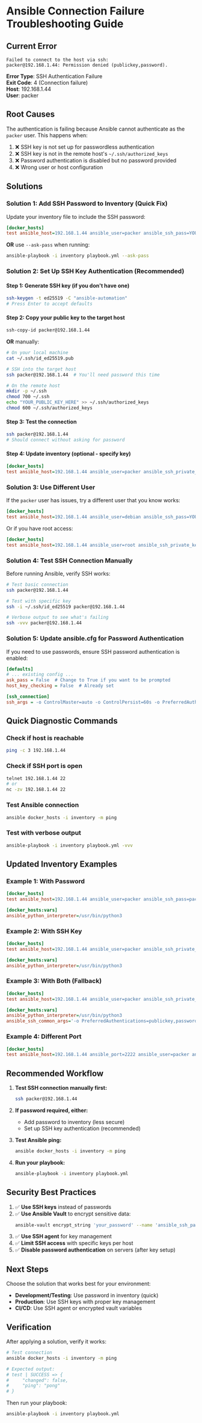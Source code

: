 # Ansible Connection Failure Troubleshooting Guide

## Current Error

```
Failed to connect to the host via ssh:
packer@192.168.1.44: Permission denied (publickey,password).
```

**Error Type**: SSH Authentication Failure  
**Exit Code**: 4 (Connection failure)  
**Host**: 192.168.1.44  
**User**: packer

## Root Causes

The authentication is failing because Ansible cannot authenticate as the `packer` user. This happens when:

1. ❌ SSH key is not set up for passwordless authentication
2. ❌ SSH key is not in the remote host's `~/.ssh/authorized_keys`
3. ❌ Password authentication is disabled but no password provided
4. ❌ Wrong user or host configuration

## Solutions

### Solution 1: Add SSH Password to Inventory (Quick Fix)

Update your inventory file to include the SSH password:

```ini
[docker_hosts]
test ansible_host=192.168.1.44 ansible_user=packer ansible_ssh_pass=YOUR_PASSWORD
```

**OR** use `--ask-pass` when running:
```bash
ansible-playbook -i inventory playbook.yml --ask-pass
```

### Solution 2: Set Up SSH Key Authentication (Recommended)

#### Step 1: Generate SSH key (if you don't have one)
```bash
ssh-keygen -t ed25519 -C "ansible-automation"
# Press Enter to accept defaults
```

#### Step 2: Copy your public key to the target host
```bash
ssh-copy-id packer@192.168.1.44
```

**OR** manually:
```bash
# On your local machine
cat ~/.ssh/id_ed25519.pub

# SSH into the target host
ssh packer@192.168.1.44  # You'll need password this time

# On the remote host
mkdir -p ~/.ssh
chmod 700 ~/.ssh
echo "YOUR_PUBLIC_KEY_HERE" >> ~/.ssh/authorized_keys
chmod 600 ~/.ssh/authorized_keys
```

#### Step 3: Test the connection
```bash
ssh packer@192.168.1.44
# Should connect without asking for password
```

#### Step 4: Update inventory (optional - specify key)
```ini
[docker_hosts]
test ansible_host=192.168.1.44 ansible_user=packer ansible_ssh_private_key_file=~/.ssh/id_ed25519
```

### Solution 3: Use Different User

If the `packer` user has issues, try a different user that you know works:

```ini
[docker_hosts]
test ansible_host=192.168.1.44 ansible_user=debian ansible_ssh_pass=YOUR_PASSWORD
```

Or if you have root access:
```ini
[docker_hosts]
test ansible_host=192.168.1.44 ansible_user=root ansible_ssh_private_key_file=~/.ssh/id_rsa
```

### Solution 4: Test SSH Connection Manually

Before running Ansible, verify SSH works:

```bash
# Test basic connection
ssh packer@192.168.1.44

# Test with specific key
ssh -i ~/.ssh/id_ed25519 packer@192.168.1.44

# Verbose output to see what's failing
ssh -vvv packer@192.168.1.44
```

### Solution 5: Update ansible.cfg for Password Authentication

If you need to use passwords, ensure SSH password authentication is enabled:

```ini
[defaults]
# ... existing config ...
ask_pass = False  # Change to True if you want to be prompted
host_key_checking = False  # Already set

[ssh_connection]
ssh_args = -o ControlMaster=auto -o ControlPersist=60s -o PreferredAuthentications=password,publickey
```

## Quick Diagnostic Commands

### Check if host is reachable
```bash
ping -c 3 192.168.1.44
```

### Check if SSH port is open
```bash
telnet 192.168.1.44 22
# or
nc -zv 192.168.1.44 22
```

### Test Ansible connection
```bash
ansible docker_hosts -i inventory -m ping
```

### Test with verbose output
```bash
ansible-playbook -i inventory playbook.yml -vvv
```

## Updated Inventory Examples

### Example 1: With Password
```ini
[docker_hosts]
test ansible_host=192.168.1.44 ansible_user=packer ansible_ssh_pass=packer_password

[docker_hosts:vars]
ansible_python_interpreter=/usr/bin/python3
```

### Example 2: With SSH Key
```ini
[docker_hosts]
test ansible_host=192.168.1.44 ansible_user=packer ansible_ssh_private_key_file=~/.ssh/id_ed25519

[docker_hosts:vars]
ansible_python_interpreter=/usr/bin/python3
```

### Example 3: With Both (Fallback)
```ini
[docker_hosts]
test ansible_host=192.168.1.44 ansible_user=packer ansible_ssh_private_key_file=~/.ssh/id_ed25519 ansible_ssh_pass=packer_password

[docker_hosts:vars]
ansible_python_interpreter=/usr/bin/python3
ansible_ssh_common_args='-o PreferredAuthentications=publickey,password'
```

### Example 4: Different Port
```ini
[docker_hosts]
test ansible_host=192.168.1.44 ansible_port=2222 ansible_user=packer ansible_ssh_pass=packer_password
```

## Recommended Workflow

1. **Test SSH connection manually first:**
   ```bash
   ssh packer@192.168.1.44
   ```

2. **If password required, either:**
   - Add password to inventory (less secure)
   - Set up SSH key authentication (recommended)

3. **Test Ansible ping:**
   ```bash
   ansible docker_hosts -i inventory -m ping
   ```

4. **Run your playbook:**
   ```bash
   ansible-playbook -i inventory playbook.yml
   ```

## Security Best Practices

1. ✅ **Use SSH keys** instead of passwords
2. ✅ **Use Ansible Vault** to encrypt sensitive data:
   ```bash
   ansible-vault encrypt_string 'your_password' --name 'ansible_ssh_pass'
   ```
3. ✅ **Use SSH agent** for key management
4. ✅ **Limit SSH access** with specific keys per host
5. ✅ **Disable password authentication** on servers (after key setup)

## Next Steps

Choose the solution that works best for your environment:

- **Development/Testing**: Use password in inventory (quick)
- **Production**: Use SSH keys with proper key management
- **CI/CD**: Use SSH agent or encrypted vault variables

## Verification

After applying a solution, verify it works:

```bash
# Test connection
ansible docker_hosts -i inventory -m ping

# Expected output:
# test | SUCCESS => {
#     "changed": false,
#     "ping": "pong"
# }
```

Then run your playbook:
```bash
ansible-playbook -i inventory playbook.yml
```
